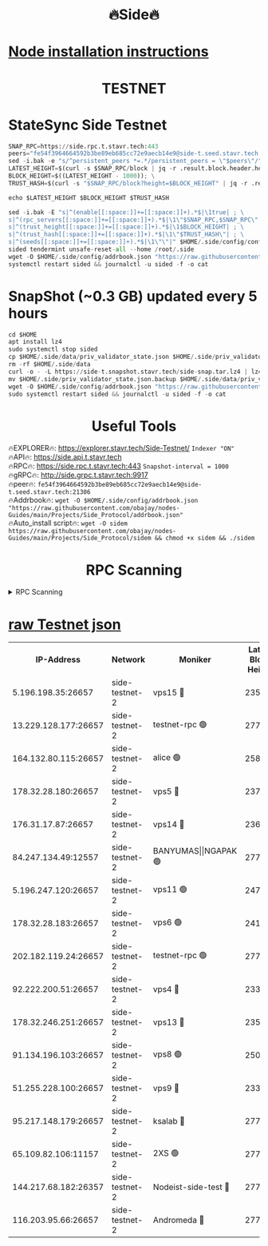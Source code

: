 <h1 align="center"> 🔥Side🔥</h1>

[Node installation instructions](https://github.com/obajay/nodes-Guides/tree/main/Projects/Side_Protocol)
=

<h1 align="center"> TESTNET</h1>

# StateSync Side Testnet
```python
SNAP_RPC=https://side.rpc.t.stavr.tech:443
peers="fe54f3964664592b3be89eb685cc72e9aecb14e9@side-t.seed.stavr.tech:21306"
sed -i.bak -e "s/^persistent_peers *=.*/persistent_peers = \"$peers\"/" $HOME/.side/config/config.toml
LATEST_HEIGHT=$(curl -s $SNAP_RPC/block | jq -r .result.block.header.height); \
BLOCK_HEIGHT=$((LATEST_HEIGHT - 1000)); \
TRUST_HASH=$(curl -s "$SNAP_RPC/block?height=$BLOCK_HEIGHT" | jq -r .result.block_id.hash)

echo $LATEST_HEIGHT $BLOCK_HEIGHT $TRUST_HASH

sed -i.bak -E "s|^(enable[[:space:]]+=[[:space:]]+).*$|\1true| ; \
s|^(rpc_servers[[:space:]]+=[[:space:]]+).*$|\1\"$SNAP_RPC,$SNAP_RPC\"| ; \
s|^(trust_height[[:space:]]+=[[:space:]]+).*$|\1$BLOCK_HEIGHT| ; \
s|^(trust_hash[[:space:]]+=[[:space:]]+).*$|\1\"$TRUST_HASH\"| ; \
s|^(seeds[[:space:]]+=[[:space:]]+).*$|\1\"\"|" $HOME/.side/config/config.toml
sided tendermint unsafe-reset-all --home /root/.side
wget -O $HOME/.side/config/addrbook.json "https://raw.githubusercontent.com/obajay/nodes-Guides/main/Projects/Side_Protocol/addrbook.json"
systemctl restart sided && journalctl -u sided -f -o cat
```
# SnapShot (~0.3 GB) updated every 5 hours
```python
cd $HOME
apt install lz4
sudo systemctl stop sided
cp $HOME/.side/data/priv_validator_state.json $HOME/.side/priv_validator_state.json.backup
rm -rf $HOME/.side/data
curl -o - -L https://side-t.snapshot.stavr.tech/side-snap.tar.lz4 | lz4 -c -d - | tar -x -C $HOME/.side --strip-components 2
mv $HOME/.side/priv_validator_state.json.backup $HOME/.side/data/priv_validator_state.json
wget -O $HOME/.side/config/addrbook.json "https://raw.githubusercontent.com/obajay/nodes-Guides/main/Projects/Side_Protocol/addrbook.json"
sudo systemctl restart sided && journalctl -u sided -f -o cat
```
 <h1 align="center"> Useful Tools</h1>
 
🔥EXPLORER🔥: https://explorer.stavr.tech/Side-Testnet/        `Indexer "ON"` \
🔥API🔥:      https://side.api.t.stavr.tech \
🔥RPC🔥:      https://side.rpc.t.stavr.tech:443              `Snapshot-interval = 1000` \
🔥gRPC🔥:     http://side.grpc.t.stavr.tech:9917 \
🔥peer🔥:     `fe54f3964664592b3be89eb685cc72e9aecb14e9@side-t.seed.stavr.tech:21306` \
🔥Addrbook🔥: ```wget -O $HOME/.side/config/addrbook.json "https://raw.githubusercontent.com/obajay/nodes-Guides/main/Projects/Side_Protocol/addrbook.json"``` \
🔥Auto_install script🔥:  `wget -O sidem https://raw.githubusercontent.com/obajay/nodes-Guides/main/Projects/Side_Protocol/sidem && chmod +x sidem && ./sidem`

<h1 align="center"> RPC Scanning</h1>

<details>
<summary>RPC Scanning</summary>

<h2 align="center"> We scan nodes in real time every 4 hours. And we provide the final result of RPC endpoints.
We cannot influence the operation of these nodes in any way. </h2>


```python
If Voting Power is higher than 0 --> then the Node is a validator of the network and may be subject to attack and be a potential threat to the chain.
```
```python
We marked such validators with a red symbol
```

</details>

[raw Testnet json](https://rpc-check.sidet.stavr.tech/sidet/rpc-sidet-result.json)
=


<table><tr><th>IP-Address</th><th>Network</th><th>Moniker</th><th>Latest Block Height</th><th>Earliest Block Height</th><th>Catching Up</th><th>Tx Index</th><th>Voting Power</th><th>Scan Time</th></tr><tr><td>5.196.198.35:26657</td><td>side-testnet-2</td><td>vps15 🔴</td><td>235775</td><td>1</td><td>False</td><td>on</td><td>107</td><td>2024-03-12T22:01:32.814893218UTC</td></tr><tr><td>13.229.128.177:26657</td><td>side-testnet-2</td><td>testnet-rpc 🟢</td><td>277511</td><td>1</td><td>False</td><td>on</td><td>0</td><td>2024-03-12T22:01:34.062058332UTC</td></tr><tr><td>164.132.80.115:26657</td><td>side-testnet-2</td><td>alice 🟢</td><td>258723</td><td>1</td><td>False</td><td>on</td><td>0</td><td>2024-03-12T22:01:34.956889080UTC</td></tr><tr><td>178.32.28.180:26657</td><td>side-testnet-2</td><td>vps5 🔴</td><td>237899</td><td>1</td><td>False</td><td>on</td><td>120</td><td>2024-03-12T22:01:35.883022950UTC</td></tr><tr><td>176.31.17.87:26657</td><td>side-testnet-2</td><td>vps14 🔴</td><td>236486</td><td>1</td><td>False</td><td>on</td><td>90</td><td>2024-03-12T22:01:36.924431117UTC</td></tr><tr><td>84.247.134.49:12557</td><td>side-testnet-2</td><td>BANYUMAS||NGAPAK 🟢</td><td>277512</td><td>1</td><td>False</td><td>off</td><td>0</td><td>2024-03-12T22:01:37.236858489UTC</td></tr><tr><td>5.196.247.120:26657</td><td>side-testnet-2</td><td>vps11 🟢</td><td>247254</td><td>1</td><td>False</td><td>on</td><td>0</td><td>2024-03-12T22:01:40.343066194UTC</td></tr><tr><td>178.32.28.183:26657</td><td>side-testnet-2</td><td>vps6 🟢</td><td>241967</td><td>1</td><td>False</td><td>on</td><td>0</td><td>2024-03-12T22:01:47.830370935UTC</td></tr><tr><td>202.182.119.24:26657</td><td>side-testnet-2</td><td>testnet-rpc 🟢</td><td>277514</td><td>1</td><td>False</td><td>on</td><td>0</td><td>2024-03-12T22:01:49.379222532UTC</td></tr><tr><td>92.222.200.51:26657</td><td>side-testnet-2</td><td>vps4 🔴</td><td>233027</td><td>1</td><td>False</td><td>on</td><td>90</td><td>2024-03-12T22:01:50.623169240UTC</td></tr><tr><td>178.32.246.251:26657</td><td>side-testnet-2</td><td>vps13 🔴</td><td>235617</td><td>1</td><td>False</td><td>on</td><td>90</td><td>2024-03-12T22:01:54.179023079UTC</td></tr><tr><td>91.134.196.103:26657</td><td>side-testnet-2</td><td>vps8 🟢</td><td>250672</td><td>1</td><td>False</td><td>on</td><td>0</td><td>2024-03-12T22:02:00.594396031UTC</td></tr><tr><td>51.255.228.100:26657</td><td>side-testnet-2</td><td>vps9 🔴</td><td>233931</td><td>1</td><td>False</td><td>on</td><td>90</td><td>2024-03-12T22:02:03.446273714UTC</td></tr><tr><td>95.217.148.179:26657</td><td>side-testnet-2</td><td>ksalab 🔴</td><td>277514</td><td>6001</td><td>False</td><td>off</td><td>58563</td><td>2024-03-12T22:01:48.156889436UTC</td></tr><tr><td>65.109.82.106:11157</td><td>side-testnet-2</td><td>2XS 🟢</td><td>277510</td><td>10001</td><td>False</td><td>off</td><td>0</td><td>2024-03-12T22:01:29.694770972UTC</td></tr><tr><td>144.217.68.182:26357</td><td>side-testnet-2</td><td>Nodeist-side-test 🔴</td><td>277514</td><td>123001</td><td>False</td><td>off</td><td>20049741</td><td>2024-03-12T22:01:53.254904888UTC</td></tr><tr><td>116.203.95.66:26657</td><td>side-testnet-2</td><td>Andromeda 🔴</td><td>277513</td><td>181001</td><td>False</td><td>off</td><td>20053250</td><td>2024-03-12T22:01:46.704522986UTC</td></tr></table>